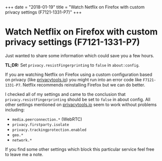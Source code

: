 +++
date = "2018-01-19"
title = "Watch Netflix on Firefox with custom privacy settings (F7121-1331-P7)"
+++

# Watch Netflix on Firefox with custom privacy settings (F7121-1331-P7)

Just wanted to share some information which could save you a few hours.

**TL;DR:** Set `privacy.resistFingerprinting` to `false` in `about:config`.

If you are watching Netflix on Firefox using a custom configuration based on privacy (like [privacytools.io](https://www.privacytools.io/#about_config)) you might run into an error code like `F7121-1331-P7`.
Netflix recommends reinstalling Firefox but we can do better.

I checked all of my settings and came to the conclusion that `privacy.resistFingerprinting` should be set to `false` in about config.
All other settings mentioned on [privacytools.io](https://www.privacytools.io/#about_config) seem to work without problems including:

- `media.peerconnection.*` (WebRTC)
- `privacy.firstparty.isolate`
- `privacy.trackingprotection.enabled`
- `geo.*`
- `network.*`

If you find some other settings which block this particular service feel free to leave me a note.